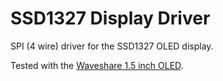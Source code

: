 # SSD1327 Display Driver

SPI (4 wire) driver for the SSD1327 OLED display.

Tested with the [Waveshare 1.5 inch OLED](https://www.waveshare.com/wiki/1.5inch_OLED_Module).